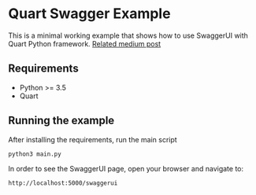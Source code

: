 # Quart Swagger Example

This is a minimal working example that shows how to use SwaggerUI with Quart Python framework. [Related medium post](https://medium.com/@hkaraoguz/using-swaggerui-with-quart-72a3dab19273)

## Requirements
* Python >= 3.5
* Quart

## Running the example
After installing the requirements, run the main script
```
python3 main.py
```
In order to see the SwaggerUI page, open your browser and navigate to:
```
http://localhost:5000/swaggerui
```
